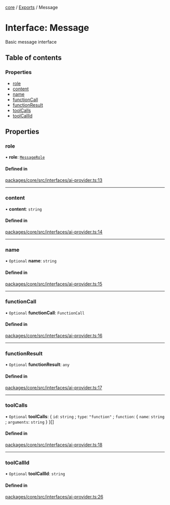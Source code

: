 <!-- 
 ⚠️  AUTO-GENERATED FILE - DO NOT EDIT MANUALLY
 This file is automatically generated by scripts/docs-generator.js
 To make changes, edit the source TypeScript files or update the generator script
-->

[core](../../) / [Exports](../modules) / Message

# Interface: Message

Basic message interface

## Table of contents

### Properties

- [role](Message#role)
- [content](Message#content)
- [name](Message#name)
- [functionCall](Message#functioncall)
- [functionResult](Message#functionresult)
- [toolCalls](Message#toolcalls)
- [toolCallId](Message#toolcallid)

## Properties

### role

• **role**: [`MessageRole`](../modules#messagerole)

#### Defined in

[packages/core/src/interfaces/ai-provider.ts:13](https://github.com/woojubb/robota/blob/71f062d020afc1eae0c94155ab9c882c78b871e7/packages/core/src/interfaces/ai-provider.ts#L13)

___

### content

• **content**: `string`

#### Defined in

[packages/core/src/interfaces/ai-provider.ts:14](https://github.com/woojubb/robota/blob/71f062d020afc1eae0c94155ab9c882c78b871e7/packages/core/src/interfaces/ai-provider.ts#L14)

___

### name

• `Optional` **name**: `string`

#### Defined in

[packages/core/src/interfaces/ai-provider.ts:15](https://github.com/woojubb/robota/blob/71f062d020afc1eae0c94155ab9c882c78b871e7/packages/core/src/interfaces/ai-provider.ts#L15)

___

### functionCall

• `Optional` **functionCall**: `FunctionCall`

#### Defined in

[packages/core/src/interfaces/ai-provider.ts:16](https://github.com/woojubb/robota/blob/71f062d020afc1eae0c94155ab9c882c78b871e7/packages/core/src/interfaces/ai-provider.ts#L16)

___

### functionResult

• `Optional` **functionResult**: `any`

#### Defined in

[packages/core/src/interfaces/ai-provider.ts:17](https://github.com/woojubb/robota/blob/71f062d020afc1eae0c94155ab9c882c78b871e7/packages/core/src/interfaces/ai-provider.ts#L17)

___

### toolCalls

• `Optional` **toolCalls**: \{ `id`: `string` ; `type`: ``"function"`` ; `function`: \{ `name`: `string` ; `arguments`: `string`  }  }[]

#### Defined in

[packages/core/src/interfaces/ai-provider.ts:18](https://github.com/woojubb/robota/blob/71f062d020afc1eae0c94155ab9c882c78b871e7/packages/core/src/interfaces/ai-provider.ts#L18)

___

### toolCallId

• `Optional` **toolCallId**: `string`

#### Defined in

[packages/core/src/interfaces/ai-provider.ts:26](https://github.com/woojubb/robota/blob/71f062d020afc1eae0c94155ab9c882c78b871e7/packages/core/src/interfaces/ai-provider.ts#L26)
